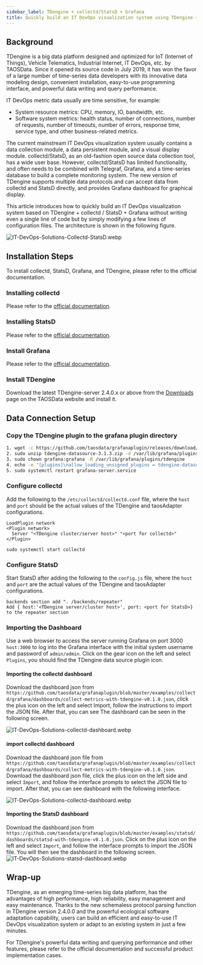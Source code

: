 ```yaml
---
sidebar_label: TDengine + collectd/StatsD + Grafana
title: Quickly build an IT DevOps visualization system using TDengine + collectd/StatsD + Grafana
---
```


## Background

TDengine is a big data platform designed and optimized for IoT (Internet of Things), Vehicle Telematics, Industrial Internet, IT DevOps, etc. by TAOSData. Since it opened its source code in July 2019, it has won the favor of a large number of time-series data developers with its innovative data modeling design, convenient installation, easy-to-use programming interface, and powerful data writing and query performance.

IT DevOps metric data usually are time sensitive, for example:

- System resource metrics: CPU, memory, IO, bandwidth, etc.
- Software system metrics: health status, number of connections, number of requests, number of timeouts, number of errors, response time, service type, and other business-related metrics.

The current mainstream IT DevOps visualization system usually contains a data collection module, a data persistent module, and a visual display module. collectd/StatsD, as an old-fashion open source data collection tool, has a wide user base. However, collectd/StatsD has limited functionality, and often needs to be combined with Telegraf, Grafana, and a time-series database to build a complete monitoring system.
The new version of TDengine supports multiple data protocols and can accept data from collectd and StatsD directly, and provides Grafana dashboard for graphical display.

This article introduces how to quickly build an IT DevOps visualization system based on TDengine + collectd / StatsD + Grafana without writing even a single line of code but by simply modifying a few lines of configuration files. The architecture is shown in the following figure.

![IT-DevOps-Solutions-Collectd-StatsD.webp](./IT-DevOps-Solutions-Collectd-StatsD.webp)

## Installation Steps

To install collectd, StatsD, Grafana, and TDengine, please refer to the official documentation.

### Installing collectd

Please refer to the [official documentation](https://collectd.org/documentation.shtml).

### Installing StatsD

Please refer to the [official documentation](https://github.com/statsd/statsd).

### Install Grafana

Please refer to the [official documentation](https://grafana.com/grafana/download).

### Install TDengine

Download the latest TDengine-server 2.4.0.x or above from the [Downloads](http://taosdata.com/cn/all-downloads/) page on the TAOSData website and install it.

## Data Connection Setup

### Copy the TDengine plugin to the grafana plugin directory

```bash
1. wget -c https://github.com/taosdata/grafanaplugin/releases/download/v3.1.3/tdengine-datasource-3.1.3.zip
2. sudo unzip tdengine-datasource-3.1.3.zip -d /var/lib/grafana/plugins/
3. sudo chown grafana:grafana -R /var/lib/grafana/plugins/tdengine
4. echo -e "[plugins]\nallow_loading_unsigned_plugins = tdengine-datasource\n" | sudo tee -a /etc/grafana/grafana.ini
5. sudo systemctl restart grafana-server.service
```

### Configure collectd

Add the following to the `/etc/collectd/collectd.conf` file, where the `host` and `port` should be the actual values of the TDengine and taosAdapter configurations.

```text
LoadPlugin network
<Plugin network>
  Server "<TDengine cluster/server host>" "<port for collectd>"
</Plugin>

sudo systemctl start collectd
```

### Configure StatsD

Start StatsD after adding the following to the `config.js` file, where the `host` and `port` are the actual values of the TDengine and taosAdapter configurations.

```text
backends section add ". /backends/repeater"
Add { host:'<TDengine server/cluster host>', port: <port for StatsD>} to the repeater section
```

### Importing the Dashboard

Use a web browser to access the server running Grafana on port 3000 `host:3000` to log into the Grafana interface with the initial system username and password of `admin/admin`.
Click on the gear icon on the left and select `Plugins`, you should find the TDengine data source plugin icon.

#### Importing the collectd dashboard

Download the dashboard json from `https://github.com/taosdata/grafanaplugin/blob/master/examples/collectd/grafana/dashboards/collect-metrics-with-tdengine-v0.1.0.json`, click the plus icon on the left and select Import, follow the instructions to import the JSON file. After that, you can see
The dashboard can be seen in the following screen.

![IT-DevOps-Solutions-collectd-dashboard.webp](./IT-DevOps-Solutions-collectd-dashboard.webp)

#### import collectd dashboard

Download the dashboard json file from `https://github.com/taosdata/grafanaplugin/blob/master/examples/collectd/grafana/dashboards/collect-metrics-with-tdengine-v0.1.0.json`. Download the dashboard json file, click the plus icon on the left side and select `Import`, and follow the interface prompts to select the JSON file to import. After that, you can see
dashboard with the following interface.

![IT-DevOps-Solutions-collectd-dashboard.webp](./IT-DevOps-Solutions-collectd-dashboard.webp)

#### Importing the StatsD dashboard

Download the dashboard json from `https://github.com/taosdata/grafanaplugin/blob/master/examples/statsd/dashboards/statsd-with-tdengine-v0.1.0.json`. Click on the plus icon on the left and select `Import`, and follow the interface prompts to import the JSON file. You will then see the dashboard in the following screen.
![IT-DevOps-Solutions-statsd-dashboard.webp](./IT-DevOps-Solutions-statsd-dashboard.webp)

## Wrap-up

TDengine, as an emerging time-series big data platform, has the advantages of high performance, high reliability, easy management and easy maintenance. Thanks to the new schemaless protocol parsing function in TDengine version 2.4.0.0 and the powerful ecological software adaptation capability, users can build an efficient and easy-to-use IT DevOps visualization system or adapt to an existing system in just a few minutes.

For TDengine's powerful data writing and querying performance and other features, please refer to the official documentation and successful product implementation cases.
